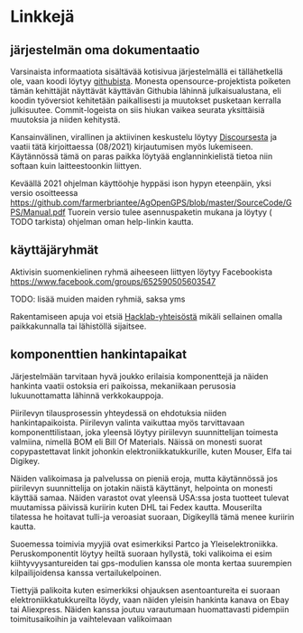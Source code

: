 # Linkkejä

## järjestelmän oma dokumentaatio

Varsinaista informaatiota sisältävää kotisivua järjestelmällä ei tällähetkellä ole, vaan koodi löytyy [githubista](https://github.com/farmerbriantee/AgOpenGPS). Monesta opensource-projektista poiketen tämän kehittäjät näyttävät käyttävän Githubia lähinnä julkaisualustana, eli koodin työversiot kehitetään paikallisesti ja muutokset pusketaan kerralla julkisuutee. Commit-logeista on siis hiukan vaikea seurata yksittäisiä muutoksia ja niiden kehitystä.

Kansainvälinen, virallinen ja aktiivinen keskustelu löytyy [Discoursesta](https://agopengps.discourse.group) ja vaatii tätä kirjoittaessa (08/2021) kirjautumisen myös lukemiseen. Käytännössä tämä on paras paikka löytyää englanninkielistä tietoa niin softaan kuin laitteestoonkin liittyen.

Keväällä 2021 ohjelman käyttöohje hyppäsi ison hypyn eteenpäin, yksi versio osoitteessa https://github.com/farmerbriantee/AgOpenGPS/blob/master/SourceCode/GPS/Manual.pdf
Tuorein versio tulee asennuspaketin mukana ja löytyy ( TODO tarkista) ohjelman oman help-linkin kautta.


## käyttäjäryhmät

Aktivisin suomenkielinen ryhmä aiheeseen liittyen löytyy Facebookista https://www.facebook.com/groups/652590505603547

TODO: lisää muiden maiden ryhmiä, saksa yms

Rakentamiseen apuja voi etsiä [Hacklab-yhteisöstä](https://hacklab.fi/) mikäli sellainen omalla paikkakunnalla tai lähistöllä sijaitsee. 

## komponenttien hankintapaikat

Järjestelmään tarvitaan hyvä joukko erilaisia komponenttejä ja näiden hankinta vaatii ostoksia eri paikoissa, mekaniikaan perusosia lukuunottamatta lähinnä verkkokauppoja.

Piirilevyn tilausprosessin yhteydessä on ehdotuksia niiden hankintapaikoista. Piirilevyn valinta vaikuttaa myös tarvittavaan komponenttilistaan, joka yleensä löytyy piriilevyn suunnittelijan toimesta valmiina, nimellä BOM eli Bill Of Materials. Näissä on monesti suorat copypastettavat linkit johonkin elektroniikkatukkurille, kuten Mouser, Elfa tai Digikey.

Näiden valikoimasa ja palvelussa on pieniä eroja, mutta käytännössä jos piirilevyn suunnittelija on jotakin näistä käyttänyt, helpointa on monesti käyttää samaa. Näiden varastot ovat yleensä USA:ssa josta tuotteet tulevat muutamissa päivissä kuriirin kuten DHL tai Fedex kautta. Mouserilta tilatessa he hoitavat tulli-ja veroasiat suoraan, Digikeyllä tämä menee kuriirin kautta.


Suoemessa toimivia myyjiä ovat esimerkiksi Partco ja Yleiselektroniikka. Peruskomponentit löytyy heiltä suoraan hyllystä, toki valikoima ei esim kiihtyvyysantureiden tai gps-modulien kanssa ole monta kertaa suurempien kilpailijoidensa kanssa vertailukelpoinen.

Tiettyjä palikoita kuten esimerkiksi ohjauksen asentoantureita ei suoraan elektroniikkatukkureilta löydy, vaan näiden yleisin hankinta kanava on Ebay tai Aliexpress. Näiden kanssa joutuu varautumaan huomattavasti pidempiin toimitusaikoihin ja vaihtelevaan valikoimaan
